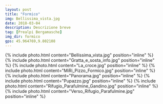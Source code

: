 ```yaml
---
layout: post
title: "Formico"
img: Bellissima_vista.jpg
date: 2018-03-04
description: Descrizione breve
tag: [Prealpi Bergamasche]
img_dir: formico
gps: 45.964769,9.802108
---
```


<div>
{% include photo.html content="Bellissima_vista.jpg" position="inline" %}
{% include photo.html content="Gratta_e_sosta_info.jpg" position="inline" %}
{% include photo.html content="La_croce.jpg" position="inline" %}
{% include photo.html content="MiRi_Pizzo_Formico.jpg" position="inline" %}
{% include photo.html content="Panorama.jpg" position="inline" %}
{% include photo.html content="Pupazzo.jpg" position="inline" %}
{% include photo.html content="Rifugio_Parafulmine_Gandino.jpg" position="inline" %}
{% include photo.html content="Verso_Rifugio_Parafulmine.jpg" position="inline" %}
</div>
